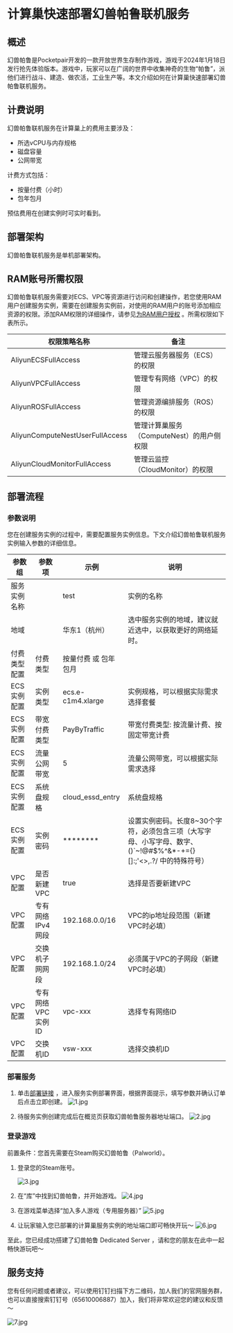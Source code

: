 # 计算巢快速部署幻兽帕鲁联机服务

## 概述

幻兽帕鲁是Pocketpair开发的一款开放世界生存制作游戏，游戏于2024年1月18日发行抢先体验版本。游戏中，玩家可以在广阔的世界中收集神奇的生物“帕鲁”，派他们进行战斗、建造、做农活，工业生产等。本文介绍如何在计算巢快速部署幻兽帕鲁联机服务。

## 计费说明

幻兽帕鲁联机服务在计算巢上的费用主要涉及：

- 所选vCPU与内存规格
- 磁盘容量
- 公网带宽

计费方式包括：

- 按量付费（小时）
- 包年包月

预估费用在创建实例时可实时看到。

## 部署架构

幻兽帕鲁联机服务是单机部署架构。

## RAM账号所需权限

幻兽帕鲁联机服务需要对ECS、VPC等资源进行访问和创建操作，若您使用RAM用户创建服务实例，需要在创建服务实例前，对使用的RAM用户的账号添加相应资源的权限。添加RAM权限的详细操作，请参见[为RAM用户授权](https://help.aliyun.com/document_detail/121945.html)
。所需权限如下表所示。

| 权限策略名称                          | 备注                         |
|---------------------------------|----------------------------|
| AliyunECSFullAccess             | 管理云服务器服务（ECS）的权限           |
| AliyunVPCFullAccess             | 管理专有网络（VPC）的权限             |
| AliyunROSFullAccess             | 管理资源编排服务（ROS）的权限           |
| AliyunComputeNestUserFullAccess | 管理计算巢服务（ComputeNest）的用户侧权限 |
| AliyunCloudMonitorFullAccess    | 管理云监控（CloudMonitor）的权限     |

## 部署流程

### 参数说明

您在创建服务实例的过程中，需要配置服务实例信息。下文介绍幻兽帕鲁联机服务实例输入参数的详细信息。

| 参数组     | 参数项         | 示例                | 说明                                                                        |
|---------|-------------|-------------------|---------------------------------------------------------------------------|
| 服务实例名称  |             | test              | 实例的名称                                                                     |
| 地域      |             | 华东1（杭州）           | 选中服务实例的地域，建议就近选中，以获取更好的网络延时。                                              |
| 付费类型配置  | 付费类型        | 按量付费 或 包年包月       |
| ECS实例配置 | 实例类型        | ecs.e-c1m4.xlarge | 实例规格，可以根据实际需求选择套餐                                                         |
| ECS实例配置 | 带宽付费类型      | PayByTraffic      | 带宽付费类型: 按流量计费、按固定带宽计费                                                     |
| ECS实例配置 | 流量公网带宽      | 5                 | 流量公网带宽，可以根据实际需求选择                                                         |
| ECS实例配置 | 系统盘规格       | cloud_essd_entry  | 系统盘规格                                                                     |
| ECS实例配置 | 实例密码        | ********          | 设置实例密码。长度8~30个字符，必须包含三项（大写字母、小写字母、数字、()`~!@#$%^&*-+={}[]:;'<>,.?/ 中的特殊符号） |
| VPC配置   | 是否新建VPC     | true              | 选择是否要新建VPC                                                                |
| VPC配置   | 专有网络IPv4网段  | 192.168.0.0/16    | VPC的ip地址段范围（新建VPC时必填）                                                     |
| VPC配置   | 交换机子网网段     | 192.168.1.0/24    | 必须属于VPC的子网段（新建VPC时必填）                                                     |
| VPC配置   | 专有网络VPC实例ID | vpc-xxx           | 选择专有网络ID                                                                  |
| VPC配置   | 交换机ID       | vsw-xxx           | 选择交换机ID                                                                   |

### 部署服务

1. 单击[部署链接](https://computenest.console.aliyun.com/service/instance/create/cn-hangzhou?type=user&ServiceId=service-f99b27842d464c02846f)
，进入服务实例部署界面，根据界面提示，填写参数并确认订单后点击立即创建。
![1.jpg](1.jpg)

2. 待服务实例创建完成后在概览页获取幻兽帕鲁服务器地址端口。
   ![2.jpg](2.jpg)

### 登录游戏

前置条件：您首先需要在Steam购买幻兽帕鲁（Palworld）。

1. 登录您的Steam账号。

   ![3.jpg](3.png)

2. 在“库”中找到幻兽帕鲁，并开始游戏。
   ![4.jpg](4.png)

3. 在游戏菜单选择“加入多人游戏（专用服务器）”
   ![5.jpg](5.png)

4. 让玩家输入您已部署的计算巢服务实例的地址端口即可畅快开玩～
   ![6.jpg](6.png)

至此，您已经成功搭建了幻兽帕鲁 Dedicated Server ，请和您的朋友在此中一起畅快游玩吧～

## 服务支持
您有任何问题或者建议，可以使用钉钉扫描下方二维码，加人我们的官网服务群，也可以直接搜索钉钉号（65610006887）加入，我们将非常欢迎您的建议和反馈～

   ![7.jpg](7.png)